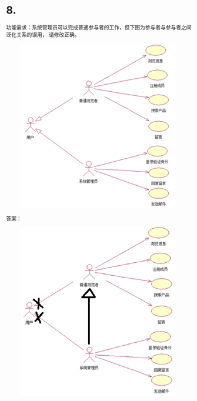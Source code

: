 # 8.

功能需求：系统管理员可以完成普通参与者的工作，但下图为参与者与参与者之间泛化关系的误用， 请修改正确。

<figure><img src="../.gitbook/assets/image.png" alt=""><figcaption></figcaption></figure>

答案：

<figure><img src="../.gitbook/assets/image (1).png" alt=""><figcaption></figcaption></figure>

